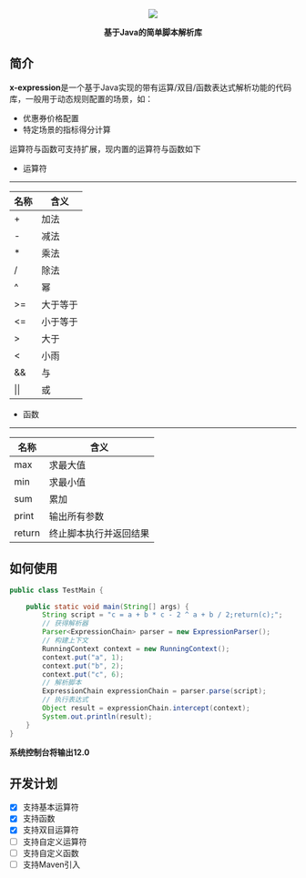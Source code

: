 <p align="center"><img src="https://resources.chenjianhui.site/x-expression.png"/></p>
<p align="center"><strong>基于Java的简单脚本解析库</strong></p>

## 简介

**x-expression**是一个基于Java实现的带有运算/双目/函数表达式解析功能的代码库，一般用于动态规则配置的场景，如：

- 优惠券价格配置
- 特定场景的指标得分计算

运算符与函数可支持扩展，现内置的运算符与函数如下

- 运算符
----
名称 | 含义
---- | ----
+|加法
-|减法
*|乘法
/|除法
^|幂
&gt;=|大于等于
&lt;=|小于等于
&gt;|大于
&lt;|小雨
&amp;&amp;|与
&#124;&#124;|或


- 函数
----
名称 | 含义
---- | ----
max|求最大值
min|求最小值
sum|累加
print|输出所有参数
return|终止脚本执行并返回结果

## 如何使用

```java
public class TestMain {

    public static void main(String[] args) {
        String script = "c = a + b * c - 2 ^ a + b / 2;return(c);";
        // 获得解析器
        Parser<ExpressionChain> parser = new ExpressionParser();
        // 构建上下文
        RunningContext context = new RunningContext();
        context.put("a", 1);
        context.put("b", 2);
        context.put("c", 6);
        // 解析脚本
        ExpressionChain expressionChain = parser.parse(script);
        // 执行表达式
        Object result = expressionChain.intercept(context);
        System.out.println(result);
    }
}
```
**系统控制台将输出12.0**

## 开发计划

- [x] 支持基本运算符
- [x] 支持函数
- [x] 支持双目运算符
- [ ] 支持自定义运算符
- [ ] 支持自定义函数
- [ ] 支持Maven引入
